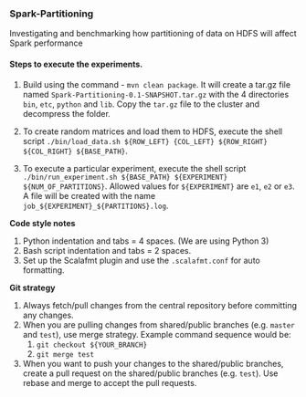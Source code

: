 ### Spark-Partitioning

Investigating and benchmarking how partitioning of data on HDFS will affect Spark performance

#### Steps to execute the experiments.

1. Build using the command - `mvn clean package`. It will create a tar.gz file named `Spark-Partitioning-0.1-SNAPSHOT.tar.gz` with the 4 directories `bin`, `etc`, `python` and `lib`.
Copy the `tar.gz` file to the cluster and decompress the folder.

2. To create random matrices and load them to HDFS, execute the shell script `./bin/load_data.sh ${ROW_LEFT} {COL_LEFT} ${ROW_RIGHT} ${COL_RIGHT} ${BASE_PATH}`.

3. To execute a particular experiment, execute the shell script `./bin/run_experiment.sh ${BASE_PATH} ${EXPERIMENT} ${NUM_OF_PARTITIONS}`.
Allowed values for `${EXPERIMENT}` are `e1`, `e2` or `e3`. A file will be created with the name `job_${EXPERIMENT}_${PARTITIONS}.log`.

**Code style notes**
1. Python indentation and tabs = 4 spaces. (We are using Python 3)
2. Bash script indentation and tabs = 2 spaces.
3. Set up the Scalafmt plugin and use the `.scalafmt.conf` for auto formatting.

**Git strategy**
1. Always fetch/pull changes from the central repository before committing any changes.
2. When you are pulling changes from shared/public branches (e.g. `master` and `test`),
use merge strategy. Example command sequence would be:
    1. `git checkout ${YOUR_BRANCH}`
    2. `git merge test`
3. When you want to push your changes to the shared/public branches, create a pull request on the shared/public branches (e.g. `test`).
Use rebase and merge to accept the pull requests.
